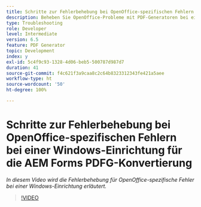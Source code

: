 ```yaml
---
title: Schritte zur Fehlerbehebung bei OpenOffice-spezifischen Fehlern bei einer Windows-Einrichtung
description: Beheben Sie OpenOffice-Probleme mit PDF-Generatoren bei einer Windows-Einrichtung.
type: Troubleshooting
role: Developer
level: Intermediate
version: 6.5
feature: PDF Generator
topic: Development
index: y
exl-id: 5c4f9c93-1328-4d06-beb5-500787d987d7
duration: 41
source-git-commit: f4c621f3a9caa8c2c64b8323312343fe421a5aee
workflow-type: ht
source-wordcount: '50'
ht-degree: 100%

---
```


# Schritte zur Fehlerbehebung bei OpenOffice-spezifischen Fehlern bei einer Windows-Einrichtung für die AEM Forms PDFG-Konvertierung

*In diesem Video wird die Fehlerbehebung für OpenOffice-spezifische Fehler bei einer Windows-Einrichtung erläutert.*

>[!VIDEO](https://video.tv.adobe.com/v/335481?quality=12&learn=on)
